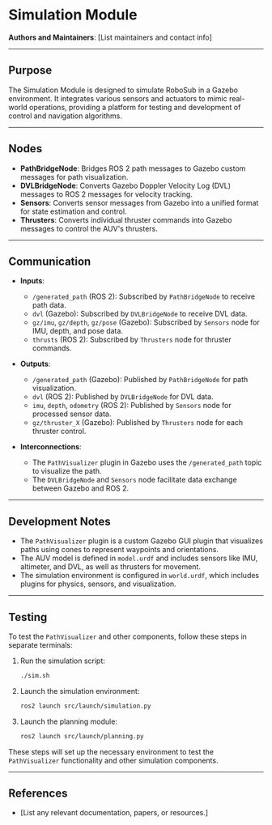 # Simulation Module

**Authors and Maintainers**: [List maintainers and contact info]  

---

## Purpose  
The Simulation Module is designed to simulate RoboSub in a Gazebo environment. It integrates various sensors and actuators to mimic real-world operations, providing a platform for testing and development of control and navigation algorithms.

---

## Nodes  
- **PathBridgeNode**: Bridges ROS 2 path messages to Gazebo custom messages for path visualization.
- **DVLBridgeNode**: Converts Gazebo Doppler Velocity Log (DVL) messages to ROS 2 messages for velocity tracking.
- **Sensors**: Converts sensor messages from Gazebo into a unified format for state estimation and control.
- **Thrusters**: Converts individual thruster commands into Gazebo messages to control the AUV's thrusters.

---

## Communication  
- **Inputs**: 
  - `/generated_path` (ROS 2): Subscribed by `PathBridgeNode` to receive path data.
  - `dvl` (Gazebo): Subscribed by `DVLBridgeNode` to receive DVL data.
  - `gz/imu`, `gz/depth`, `gz/pose` (Gazebo): Subscribed by `Sensors` node for IMU, depth, and pose data.
  - `thrusts` (ROS 2): Subscribed by `Thrusters` node for thruster commands.

- **Outputs**: 
  - `/generated_path` (Gazebo): Published by `PathBridgeNode` for path visualization.
  - `dvl` (ROS 2): Published by `DVLBridgeNode` for DVL data.
  - `imu`, `depth`, `odometry` (ROS 2): Published by `Sensors` node for processed sensor data.
  - `gz/thruster_X` (Gazebo): Published by `Thrusters` node for each thruster control.

- **Interconnections**: 
  - The `PathVisualizer` plugin in Gazebo uses the `/generated_path` topic to visualize the path.
  - The `DVLBridgeNode` and `Sensors` node facilitate data exchange between Gazebo and ROS 2.

---

## Development Notes  
- The `PathVisualizer` plugin is a custom Gazebo GUI plugin that visualizes paths using cones to represent waypoints and orientations.
- The AUV model is defined in `model.urdf` and includes sensors like IMU, altimeter, and DVL, as well as thrusters for movement.
- The simulation environment is configured in `world.urdf`, which includes plugins for physics, sensors, and visualization.

---

## Testing  
To test the `PathVisualizer` and other components, follow these steps in separate terminals:

1. Run the simulation script:
   ```bash
   ./sim.sh
   ```

2. Launch the simulation environment:
   ```bash
   ros2 launch src/launch/simulation.py
   ```

3. Launch the planning module:
   ```bash
   ros2 launch src/launch/planning.py
   ```

These steps will set up the necessary environment to test the `PathVisualizer` functionality and other simulation components.

---

## References  
- [List any relevant documentation, papers, or resources.]